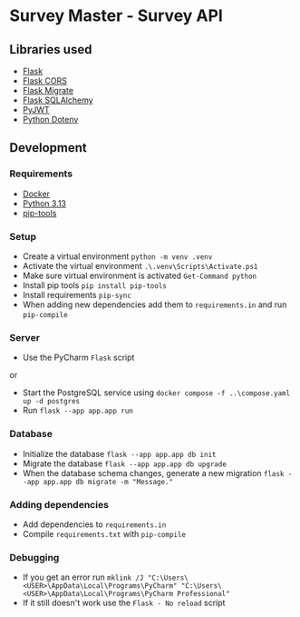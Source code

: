 # Survey Master - Survey API

## Libraries used

- [Flask](https://flask.palletsprojects.com/en/stable/)
- [Flask CORS](https://flask-cors.readthedocs.io/)
- [Flask Migrate](https://flask-migrate.readthedocs.io/)
- [Flask SQLAlchemy](https://flask-sqlalchemy.readthedocs.io/)
- [PyJWT](https://pyjwt.readthedocs.io/)
- [Python Dotenv](https://github.com/theskumar/python-dotenv/)

## Development

### Requirements

- [Docker](https://www.docker.com/)
- [Python 3.13](https://www.python.org/)
- [pip-tools](https://github.com/jazzband/pip-tools/)

### Setup

- Create a virtual environment `python -m venv .venv`
- Activate the virtual environment `.\.venv\Scripts\Activate.ps1`
- Make sure virtual environment is activated `Get-Command python`
- Install pip tools `pip install pip-tools`
- Install requirements `pip-sync`
- When adding new dependencies add them to `requirements.in` and run `pip-compile`

### Server

- Use the PyCharm `Flask` script

or

- Start the PostgreSQL service using `docker compose -f ..\compose.yaml up -d postgres`
- Run `flask --app app.app run`

### Database

- Initialize the database `flask --app app.app db init`
- Migrate the database `flask --app app.app db upgrade`
- When the database schema changes, generate a new migration `flask --app app.app db migrate -m "Message."`

### Adding dependencies

- Add dependencies to `requirements.in`
- Compile `requirements.txt` with `pip-compile`

### Debugging

- If you get an error run `mklink /J "C:\Users\<USER>\AppData\Local\Programs\PyCharm" "C:\Users\<USER>\AppData\Local\Programs\PyCharm Professional"`
- If it still doesn't work use the `Flask - No reload` script
